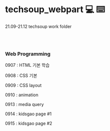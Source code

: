 # techsoup_webpart 💻 ⌨️

21.09-21.12 techsoup work folder

<br/>

<br/>

### Web Programming

0907 : HTML 기본 학습

0908 : CSS 기본

0909 : CSS layout

0910 : animation

0913 : media query

0914 : kidsgao page #1

0915 : kidsgao page #2

